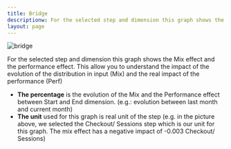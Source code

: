 ```yaml
---
title: Bridge
descriptionw: For the selected step and dimension this graph shows the Mix effect and the performance effect.
layout: page
---
```


![bridge]({{site.url}}/{{site.baseurl}}/core_app/compare/web_application/dashboard/detailed_view/images/Compare-Bridge.png)

For the selected step and dimension this graph shows the Mix effect and the performance effect.  This allow you to understand the impact of the evolution of the distribution in input (Mix) and the real impact of the performance (Perf)

* **The percentage** is the evolution of the Mix and the Performance effect between Start and End dimension. (e.g.: evolution between last month and current month)
* **The unit** used for this graph is real unit of the step (e.g. in the picture above, we selected the Checkout/ Sessions step which is our unit for this graph. The mix effect has a negative impact of -0.003 Checkout/ Sessions)
